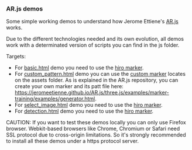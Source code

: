 ### AR.js demos

Some simple working demos to understand how Jerome Ettiene's [AR.js](https://github.com/jeromeetienne/AR.js) works.

Due to the different technologies needed and its own evolution, all demos work with a determinated version of scripts you can find in the js folder.

Targets:
- For [basic.html](https://mangasmartin.github.io/ARjs_demos/basic.html) demo you need to use the [hiro marker](https://jeromeetienne.github.io/AR.js/data/images/HIRO.jpg).
- For [custom_pattern.html](https://mangasmartin.github.io/ARjs_demos/custom_pattern.html) demo you can use the [custom marker](assets/custom.png) locates on the assets folder. As is explained in the AR.js repository, you can create your own marker and its patt file here: https://jeromeetienne.github.io/AR.js/three.js/examples/marker-training/examples/generator.html.
- For [select_image.html](https://mangasmartin.github.io/ARjs_demos/select_image.html) demo you need to use the [hiro marker](https://jeromeetienne.github.io/AR.js/data/images/HIRO.jpg).
- For [detection.html](https://mangasmartin.github.io/ARjs_demos/select_image.html) demo you need to use the [hiro marker](https://jeromeetienne.github.io/AR.js/data/images/HIRO.jpg).

CAUTION:
If you want to test these demos locally you can only use Firefox browser. Webkit-based browsers like Chrome, Chromium or Safari need SSL protocol due to cross-origin limitations. So it's strongly recommended to install all these demos under a https protocol server.
